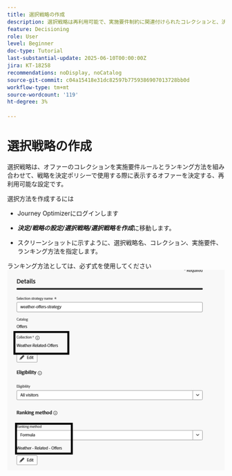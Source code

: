 ```yaml
---
title: 選択戦略の作成
description: 選択戦略は再利用可能で、実施要件制約に関連付けられたコレクションと、決定ポリシーで選択されたときに表示されるオファーを決定するためのランキング方法で構成されます。
feature: Decisioning
role: User
level: Beginner
doc-type: Tutorial
last-substantial-update: 2025-06-10T00:00:00Z
jira: KT-18258
recommendations: noDisplay, noCatalog
source-git-commit: c04a15418e31dc82597b7759386907013728bb0d
workflow-type: tm+mt
source-wordcount: '119'
ht-degree: 3%

---
```


# 選択戦略の作成

選択戦略は、オファーのコレクションを実施要件ルールとランキング方法を組み合わせて、戦略を決定ポリシーで使用する際に表示するオファーを決定する、再利用可能な設定です。

選択方法を作成するには

* Journey Optimizerにログインします

* _&#x200B;**決定/戦略の設定/選択戦略/選択戦略を作成**&#x200B;_ に移動します。

* スクリーンショットに示すように、選択戦略名、コレクション、実施要件、ランキング方法を指定します。


ランキング方法としては、必ず式を使用してください
![ 選択戦略 ](assets/selection-strategy.png)

